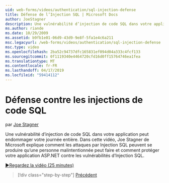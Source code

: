 ```yaml
---
uid: web-forms/videos/authentication/sql-injection-defense
title: Défense de l’Injection SQL | Microsoft Docs
author: JoeStagner
description: Une vulnérabilité d’injection de code SQL dans votre application peut endommager votre journée entière. Dans cette vidéo, Joe Stagner de Microsoft explique comment les attaques par Injection SQL peuvent happ...
ms.author: riande
ms.date: 10/29/2009
ms.assetid: b9fb1e01-06d9-43d9-9e8f-5fa1e4c6a211
msc.legacyurl: /web-forms/videos/authentication/sql-injection-defense
msc.type: video
ms.openlocfilehash: 2ba52c94737dfc165831ef094d04a333c4fcf133
ms.sourcegitcommit: 0f1119340e4464720cfd16d0ff15764746ea1fea
ms.translationtype: MT
ms.contentlocale: fr-FR
ms.lasthandoff: 04/17/2019
ms.locfileid: "59414112"
---
```

# <a name="sql-injection-defense"></a>Défense contre les injections de code SQL

par [Joe Stagner](https://github.com/JoeStagner)

Une vulnérabilité d’injection de code SQL dans votre application peut endommager votre journée entière. Dans cette vidéo, Joe Stagner de Microsoft explique comment les attaques par Injection SQL peuvent se produire qu’une personne malintentionnée peut faire et comment protéger votre application ASP.NET contre les vulnérabilités d’Injection SQL.

[&#9654;Regardez la vidéo (25 minutes)](https://channel9.msdn.com/Blogs/ASP-NET-Site-Videos/sql-injection-defense)

> [!div class="step-by-step"]
> [Précédent](creating-inactive-users.md)
